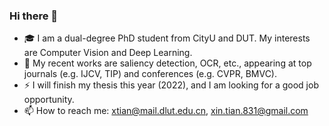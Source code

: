 ### Hi there 👋
- 🎓 I am a dual-degree PhD student from CityU and DUT. My interests are Computer Vision and Deep Learning.
- 🔭 My recent works are saliency detection, OCR, etc., appearing at top journals (e.g. IJCV, TIP) and conferences (e.g. CVPR, BMVC).
- ⚡ I will finish my thesis this year (2022), and I am looking for a good job opportunity.
- 📫 How to reach me: xtian@mail.dlut.edu.cn, xin.tian.831@gmail.com

<!--
**GrassBro/GrassBro** is a ✨ _special_ ✨ repository because its `README.md` (this file) appears on your GitHub profile.

Here are some ideas to get you started:

- 🔭 I’m currently working on computer vision, including saliency detection, OCR, etc.
- 🌱 I’m currently learning ...
- 👯 I’m looking to collaborate on ...
- 🤔 I’m looking for help with ...
- 💬 Ask me about ...
- 📫 How to reach me: ...
- 😄 Pronouns: ...
- ⚡ Fun fact: ...
-->
